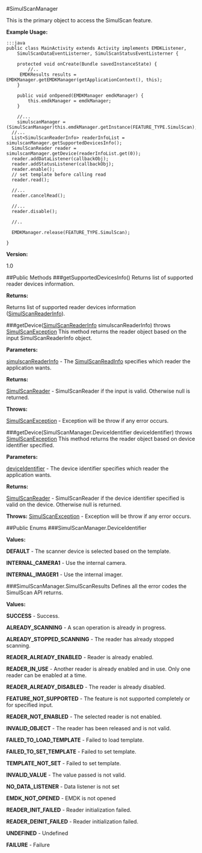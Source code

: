 #SimulScanManager

This is the primary object to access the SimulScan feature.

**Example Usage:**

	:::java
	public class MainActivity extends Activity implements EMDKListener,
		SimulScanDataEventListerner, SimulScanStatusEventListerner {

	  	protected void onCreate(Bundle savedInstanceState) {
 			//..
   		 EMDKResults results = EMDKManager.getEMDKManager(getApplicationContext(), this);
		}

		public void onOpened(EMDKManager emdkManager) {
			this.emdkManager = emdkManager;
	 	}

		//...
		simulscanManager = (SimulScanManager)this.emdkManager.getInstance(FEATURE_TYPE.SimulScan);
	  //...
	  List<SimulScanReaderInfo> readerInfoList = simulscanManager.getSupportedDevicesInfo();
	  SimulScanReader reader = simulscanManager.getDevice(readerInfoList.get(0));
	  reader.addDataListener(callbackObj);
	  reader.addStatusListener(callbackObj);
	  reader.enable();
	  // set template before calling read
	  reader.read();
	  
	  //...
	  reader.cancelRead();
	  
	  //...
	  reader.disable();
	  
	  //..
	  
	  EMDKManager.release(FEATURE_TYPE.SimulScan);
	  
	}


**Version:**

1.0

##Public Methods
###getSupportedDevicesInfo()
Returns list of supported reader devices information.

**Returns:**

Returns list of supported reader devices information ([SimulScanReaderInfo](SimulScanReaderInfo)).

###getDevice([SimulScanReaderInfo](SimulScanReaderInfo) simulscanReaderInfo) throws [SimulScanException](SimulScanException)
This method returns the reader object based on the input SimulScanReaderInfo object.

**Parameters:**

[simulscanReaderInfo](SimulScanReaderInfo) - The [SimulScanReadInfo](SimulScanReaderInfo) specifies which reader the application wants.

**Returns:**

[SimulScanReader](SimulScanReader) - SimulScanReader if the input is valid. Otherwise null is returned.

**Throws:**

[SimulScanException](SimulScanException) - Exception will be throw if any error occurs.


###getDevice(SimulScanManager.DeviceIdentifier deviceIdentifier) throws [SimulScanException](SimulScanException)
This method returns the reader object based on device identifier specified.

**Parameters:**

[deviceIdentifier](SimulScanManager#SimulScanManager.DeviceIdentifier) - The device identifier specifies which reader the application wants.

**Returns:**

[SimulScanReader](SimulScanReader) - SimulScanReader if the device identifier specified is valid on the device. Otherwise null is returned.

**Throws:**
[SimulScanException](SimulScanException) - Exception will be throw if any error occurs.

##Public Enums
###SimulScanManager.DeviceIdentifier

**Values:**

**DEFAULT** - The scanner device is selected based on the template.

**INTERNAL_CAMERA1** - Use the internal camera.

**INTERNAL_IMAGER1** - Use the internal imager.


###SimulScanManager.SimulScanResults
Defines all the error codes the SimulScan API returns.

**Values:**

**SUCCESS** - Success.

**ALREADY_SCANNING** - A scan operation is already in progress.

**ALREADY_STOPPED_SCANNING** - The reader has already stopped scanning.

**READER_ALREADY_ENABLED** - Reader is already enabled.

**READER_IN_USE** - Another reader is already enabled and in use. Only one reader can be enabled at a time.

**READER_ALREADY_DISABLED** - The reader is already disabled.

**FEATURE_NOT_SUPPORTED** - The feature is not supported completely or for specified input.

**READER_NOT_ENABLED** - The selected reader is not enabled.

**INVALID_OBJECT** - The reader has been released and is not valid.

**FAILED_TO_LOAD_TEMPLATE** - Failed to load template.

**FAILED_TO_SET_TEMPLATE** - Failed to set template.

**TEMPLATE_NOT_SET** - Failed to set template.

**INVALID_VALUE** - The value passed is not valid.

**NO_DATA_LISTENER** - Data listener is not set

**EMDK_NOT_OPENED** - EMDK is not opened

**READER_INIT_FAILED** - Reader initialization failed.

**READER_DEINIT_FAILED** - Reader initialization failed.

**UNDEFINED** - Undefined

**FAILURE** - Failure